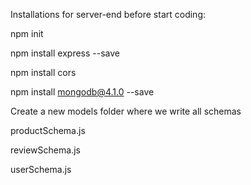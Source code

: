 Installations for server-end before start coding:

npm init

npm install express --save

npm install cors

npm install mongodb@4.1.0 --save



Create a new models folder where we write all schemas

productSchema.js

reviewSchema.js

userSchema.js


